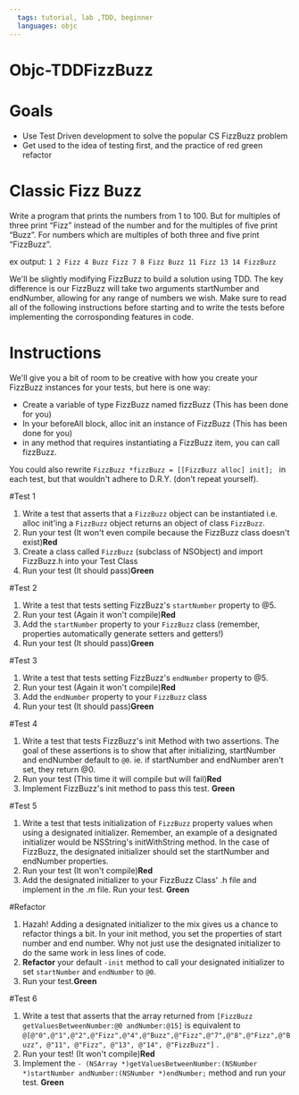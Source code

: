 ```yaml
---
  tags: tutorial, lab ,TDD, beginner
  languages: objc
---
```


# Objc-TDDFizzBuzz

# Goals 

* Use Test Driven development to solve the popular CS FizzBuzz problem  
* Get used to the idea of testing first, and the practice of red green refactor

# Classic Fizz Buzz
Write a program that prints the numbers from 1 to 100. But for multiples of three print “Fizz” instead of the number and for the multiples of five print “Buzz”. For numbers which are multiples of both three and five print “FizzBuzz”.

ex output: 
` 1 2 Fizz 4 Buzz Fizz 7 8 Fizz Buzz 11 Fizz 13 14 FizzBuzz `
 
We'll be slightly modifying FizzBuzz to build a solution using TDD.  The key difference is our FizzBuzz will take two arguments startNumber and endNumber, allowing for any range of numbers we wish.  Make sure to read all of the following instructions before starting and to write the tests before implementing the corrosponding features in code. 

Instructions
=====================

We'll give you a bit of room to be creative with how you create your FizzBuzz instances for your tests, but here is one way: 

   - Create a variable of type FizzBuzz named fizzBuzz (This has been done for you)
   - In your beforeAll block, alloc init an instance of FizzBuzz (This has been done for you)
   - in any method that requires instantiating a FizzBuzz item, you can call fizzBuzz.  

You could also rewrite `FizzBuzz *fizzBuzz = [[FizzBuzz alloc] init]; ` in each test, but that wouldn't adhere to D.R.Y. (don't repeat yourself).  

#Test 1
1. Write a test that asserts that a `FizzBuzz` object can be instantiated i.e. alloc init'ing a `FizzBuzz` object returns an object of class `FizzBuzz`.
2. Run your test (It won't even compile because the FizzBuzz class doesn't exist)**Red**
3. Create a class called `FizzBuzz` (subclass of NSObject) and import FizzBuzz.h into your Test Class 
4. Run your test (It should pass)**Green**

#Test 2
1. Write a test that tests setting FizzBuzz's `startNumber` property to @5.  
2. Run your test (Again it won't compile)**Red**
3. Add the `startNumber` property to your `FizzBuzz` class (remember, properties automatically generate setters and getters!) 
4. Run your test (It should pass)**Green**

#Test 3
1. Write a test that tests setting FizzBuzz's `endNumber` property to @5.
2. Run your test (Again it won't compile)**Red**
3. Add the `endNumber` property to your `FizzBuzz` class
4. Run your test (It should pass)**Green**

#Test 4
1. Write a test that tests FizzBuzz's init Method with two assertions.  The goal of these assertions is to show that after initializing, startNumber and endNumber default to `@0`. ie. if startNumber and endNumber aren't set, they return @0.    
2. Run your test (This time it will compile but will fail)**Red**
3. Implement FizzBuzz's init method to pass this test. **Green**
 
#Test 5
1. Write a test that tests initialization of `FizzBuzz` property values when using a designated initializer.  Remember, an example of a designated initializer would be NSString's initWithString method. In the case of FizzBuzz, the designated initializer should set the startNumber and endNumber properties. 
2. Run your test (It won't compile)**Red**
3. Add the designated initializer to your FizzBuzz Class' .h file and implement in the .m file. Run your test. **Green**

#Refactor
1. Hazah! Adding a designated initializer to the mix gives us a chance to refactor things a bit.  In your init method, you set the properties of start number and end number.  Why not just use the designated initializer to do the same work in less lines of code. 
2. **Refactor** your default `-init` method to call your designated initializer to set `startNumber` and `endNumber` to `@0`.
3. Run your test.**Green**

#Test 6
1. Write a test that asserts that the array returned from `[FizzBuzz getValuesBetweenNumber:@0 andNumber:@15]` is equivalent to `@[@"0",@"1",@"2",@"Fizz",@"4",@"Buzz",@"Fizz",@"7",@"8",@"Fizz",@"Buzz", @"11", @"Fizz", @"13", @"14", @"FizzBuzz"]` .
2. Run your test! (It won't compile)**Red**
3. Implement the `- (NSArray *)getValuesBetweenNumber:(NSNumber *)startNumber andNumber:(NSNumber *)endNumber;` method and run your test. **Green**



